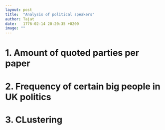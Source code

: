 ```yaml
---
layout: post
title:  "Analysis of political speakers"
author: Tajat
date:   1776-02-14 20:20:35 +0200
image: ""
---
```

# 1. Amount of quoted parties per paper
# 2. Frequency of certain big people in UK politics
# 3. CLustering
<!--more-->